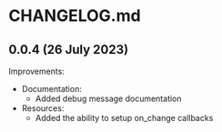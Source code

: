 # CHANGELOG.md


## 0.0.4 (26 July 2023)

Improvements:

  - Documentation:
    - Added debug message documentation
  - Resources:
    - Added the ability to setup on_change callbacks
